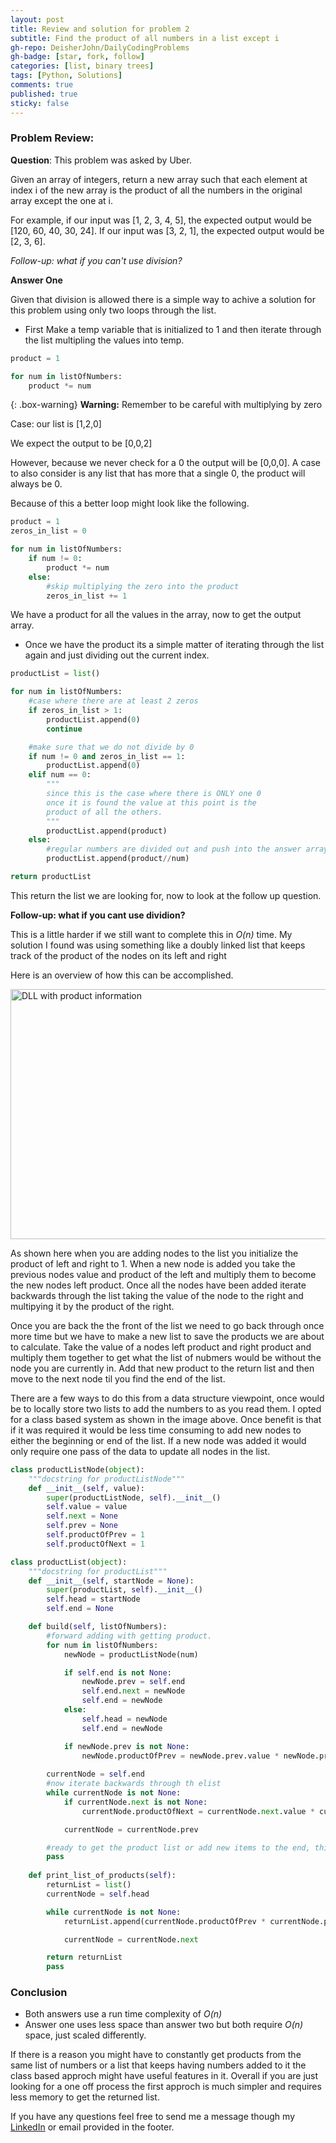 ```yaml
---
layout: post
title: Review and solution for problem 2
subtitle: Find the product of all numbers in a list except i
gh-repo: DeisherJohn/DailyCodingProblems
gh-badge: [star, fork, follow]
categories: [list, binary trees]
tags: [Python, Solutions]
comments: true
published: true
sticky: false
---
```


### Problem Review:

**Question**: This problem was asked by Uber.
<p>Given an array of integers, return a new array such that each element at index i of the new array is the product of all the numbers in the original array except the one at i.</p>
<p>For example, if our input was [1, 2, 3, 4, 5], the expected output would be [120, 60, 40, 30, 24]. If our input was [3, 2, 1], the expected output would be [2, 3, 6].</p>

_Follow-up: what if you can't use division?_

**Answer One**

Given that division is allowed there is a simple way to achive a solution for this problem using only two loops through the list.

- First
Make a temp variable that is initialized to 1 and then iterate through the list multipling the values into temp.  

```python
product = 1

for num in listOfNumbers:
    product *= num
```

{: .box-warning}
**Warning:** Remember to be careful with multiplying by zero

Case: our list is [1,2,0]

We expect the output to be [0,0,2] 

However, because we never check for a 0 the output will be [0,0,0]. A case to also consider is any list that has more that a single 0, the product will always be 0. 

Because of this a better loop might look like the following. 
```python
product = 1
zeros_in_list = 0

for num in listOfNumbers:
    if num != 0:
        product *= num
    else:
        #skip multiplying the zero into the product
        zeros_in_list += 1
```

We have a product for all the values in the array, now to get the output array. 

- Once we have the product its a simple matter of iterating through the list again and just dividing out the current index. 

```python
productList = list()

for num in listOfNumbers:
    #case where there are at least 2 zeros
    if zeros_in_list > 1:
        productList.append(0)
        continue

    #make sure that we do not divide by 0
    if num != 0 and zeros_in_list == 1:
        productList.append(0)
    elif num == 0:
        """
        since this is the case where there is ONLY one 0
        once it is found the value at this point is the 
        product of all the others.
        """
        productList.append(product)
    else:
        #regular numbers are divided out and push into the answer array.
        productList.append(product//num)

return productList

```

This return the list we are looking for, now to look at the follow up question. 

**Follow-up: what if you cant use dividion?**

This is a little harder if we still want to complete this in _O(n)_ time. My solution I found was using something like a doubly linked list that keeps track of the product of the nodes on its left and right 

Here is an overview of how this can be accomplished. 

<img src="{{ site.baseurl }}/img/DLL_with_product_info.png" width="800" height="400" alt="DLL with product information"/>

As shown here when you are adding nodes to the list you initialize the product of left and right to 1. When a new node is added you take the previous nodes value and product of the left and multiply them to become the new nodes left product. Once all the nodes have been added iterate backwards through the list taking the value of the node to the right and multipying it by the product of the right. 

Once you are back the the front of the list we need to go back through once more time but we have to make a new list to save the products we are about to calculate. Take the value of a nodes left product and right product and multiply them together to get what the list of nubmers would be without the node you are currently in. Add that new product to the return list and then move to the next node til you find the end of the list. 

There are a few ways to do this from a data structure viewpoint, once would be to locally store two lists to add the numbers to as you read them. I opted for a class based system as shown in the image above. Once benefit is that if it was required it would be less time consuming to add new nodes to either the beginning or end of the list. If a new node was added it would only require one pass of the data to update all nodes in the list. 

```python
class productListNode(object):
    """docstring for productListNode"""
    def __init__(self, value):
        super(productListNode, self).__init__()
        self.value = value
        self.next = None
        self.prev = None
        self.productOfPrev = 1
        self.productOfNext = 1

class productList(object):
    """docstring for productList"""
    def __init__(self, startNode = None):
        super(productList, self).__init__()
        self.head = startNode
        self.end = None

    def build(self, listOfNumbers):
        #forward adding with getting product. 
        for num in listOfNumbers:
            newNode = productListNode(num)

            if self.end is not None:
                newNode.prev = self.end
                self.end.next = newNode
                self.end = newNode
            else:
                self.head = newNode
                self.end = newNode

            if newNode.prev is not None:
                newNode.productOfPrev = newNode.prev.value * newNode.prev.productOfPrev
        
        currentNode = self.end
        #now iterate backwards through th elist
        while currentNode is not None:
            if currentNode.next is not None:
                currentNode.productOfNext = currentNode.next.value * currentNode.next.productOfNext

            currentNode = currentNode.prev

        #ready to get the product list or add new items to the end, this keeps the list up to-date
        pass
        
    def print_list_of_products(self):
        returnList = list()
        currentNode = self.head

        while currentNode is not None:
            returnList.append(currentNode.productOfPrev * currentNode.productOfNext)

            currentNode = currentNode.next

        return returnList
        pass
```

### Conclusion

- Both answers use a run time complexity of _O(n)_
- Answer one uses less space than answer two but both require _O(n)_ space, just scaled differently. 

If there is a reason you might have to constantly get products from the same list of numbers or a list that keeps having numbers added to it the class based approch might have useful features in it. Overall if you are just looking for a one off process the first approch is much simpler and requires less memory to get the returned list. 

If you have any questions feel free to send me a message though my [LinkedIn](https://www.linkedin.com/in/john-deisher/) or email provided in the footer.